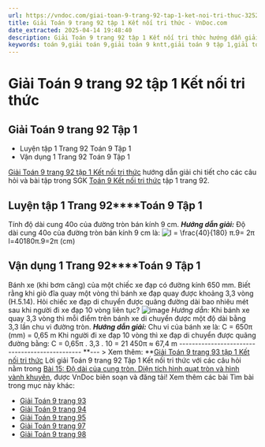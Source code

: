 ```yaml
---
url: https://vndoc.com/giai-toan-9-trang-92-tap-1-ket-noi-tri-thuc-325267
title: Giải Toán 9 trang 92 tập 1 Kết nối tri thức - VnDoc.com
date_extracted: 2025-04-14 19:48:40
description: Giải Toán 9 trang 92 tập 1 Kết nối tri thức hướng dẫn giải chi tiết các câu hỏi và bài tập trong SGK Toán 9 Kết nối tri thức tập 1.
keywords: toán 9,giải toán 9,giải toán 9 kntt,giải toán 9 tập 1,giải toán 9 kết nối tri thức,toán 9 kết nối tri thức tập 1,Toán 9 Kết nối tri thức Bài 15,giải Toán 9 Kết nối tri thức Bài 15,Bài 15 Độ dài của cung tròn Diện tích hình quạt tròn và hình vành khuyên,toán 9 kết nối tri thức tập 1 trang 92,toán 9 kết nối tri thức trang 93,toán 9 kết nối tri thức tập 1 trang 94,toán 9 kết nối tri thức tập 1 trang 95,toán 9 trang 92,giải toán 9 trang 92,toán 9 trang 92 kết nối,giải toán 9 trang 92 kết nối
---
```


# Giải Toán 9 trang 92 tập 1 Kết nối tri thức
## Giải Toán 9 trang 92 Tập 1
  * Luyện tập 1 Trang 92 Toán 9 Tập 1
  * Vận dụng 1 Trang 92 Toán 9 Tập 1

[Giải Toán 9 trang 92 tập 1 Kết nối tri thức](<https://vndoc.com/giai-toan-9-trang-92-tap-1-ket-noi-tri-thuc-325267>) hướng dẫn giải chi tiết cho các câu hỏi và bài tập trong SGK [Toán 9 Kết nối tri thức](<https://vndoc.com/toan-9-ket-noi-tri-thuc>) tập 1 trang 92.
## **Luyện tập 1 Trang 92****Toán 9 Tập 1**
Tính độ dài cung 40o của đường tròn bán kính 9 cm.
_**Hướng dẫn giải:**_
Độ dài cung 40o của đường tròn bán kính 9 cm là:
![l = \\frac{40}{180} π.9= 2π](https://i.vdoc.vn/data/image/blank.png)l=40180π.9=2π \(cm\)
## **Vận dụng 1 Trang 92****Toán 9 Tập 1**
Bánh xe \(khi bơm căng\) của một chiếc xe đạp có đường kính 650 mm. Biết rằng khi giò đĩa quay một vòng thì bánh xe đạp quay được khoảng 3,3 vòng \(H.5.14\). Hỏi chiếc xe đạp di chuyển được quãng đường dài bao nhiêu mét sau khi người đi xe đạp 10 vòng liên tục?
![image](https://i.vdoc.vn/data/image/2024/07/29/638578474728433116.png)
_Hướng dẫn:_ Khi bánh xe quay 3,3 vòng thì mỗi điểm trên bánh xe di chuyển được một độ dài bằng 3,3 lần chu vi đường tròn.
_**Hướng dẫn giải:**_
Chu vi của bánh xe là: C = 650π \(mm\) = 0,65 m
Khi người đi xe đạp 10 vòng thì xe đạp di chuyển được quãng đường bằng:
C = 0,65π . 3,3 . 10 = 21 450π ≈ 67,4 m
\-----------------------------------------------
**\--- > Xem thêm: **[Giải Toán 9 trang 93 tập 1 Kết nối tri thức](<https://vndoc.com/giai-toan-9-trang-93-tap-1-ket-noi-tri-thuc-325268>)
Lời giải Toán 9 trang 92 Tập 1 Kết nối tri thức với các câu hỏi nằm trong [Bài 15: Độ dài của cung tròn. Diện tích hình quạt tròn và hình vành khuyên](<https://vndoc.com/toan-9-ket-noi-tri-thuc-bai-15-do-dai-cua-cung-tron-dien-tich-hinh-quat-tron-va-hinh-vanh-khuyen-320987>), được VnDoc biên soạn và đăng tải\!
Xem thêm các bài Tìm bài trong mục này khác:
  * [Giải Toán 9 trang 93](</giai-toan-9-trang-93-tap-1-ket-noi-tri-thuc-325268>)
  * [Giải Toán 9 trang 94](</giai-toan-9-trang-94-tap-1-ket-noi-tri-thuc-325274>)
  * [Giải Toán 9 trang 95](</giai-toan-9-trang-95-tap-1-ket-noi-tri-thuc-325275>)
  * [Giải Toán 9 trang 97](</giai-toan-9-trang-97-tap-1-ket-noi-tri-thuc-325287>)
  * [Giải Toán 9 trang 98](</giai-toan-9-trang-98-tap-1-ket-noi-tri-thuc-325299>)

